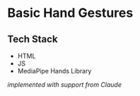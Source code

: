 # Basic Hand Gestures
## Tech Stack
- HTML
- JS
- MediaPipe Hands Library

*implemented with support from Claude*